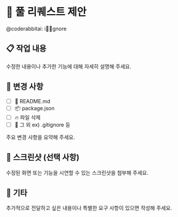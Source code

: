 # 🚀 풀 리퀘스트 제안

<!-- AI에게 리뷰를 받고 싶지 않다면 🤷‍♀️이모지를 제거해주세요. -->
@coderabbitai: i🤷‍♀️gnore

## 📋 작업 내용

수정한 내용이나 추가한 기능에 대해 자세히 설명해 주세요.

## 🔧 변경 사항

- [ ] 📃 README.md
- [ ] 📦 package.json
- [ ] 🔥 파일 삭제
- [ ] 🧹 그 외 ex) .gitignore 등

주요 변경 사항을 요약해 주세요.

## 📸 스크린샷 (선택 사항)

수정된 화면 또는 기능을 시연할 수 있는 스크린샷을 첨부해 주세요.

## 📄 기타

추가적으로 전달하고 싶은 내용이나 특별한 요구 사항이 있으면 작성해 주세요.
